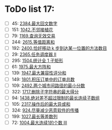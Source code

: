 # ToDo list 17: 


- [ ] 45: 	 [2384.最大回文数字](https://leetcode.cn/problems/largest-palindromic-number) 
- [ ] 151: 	 [1042.不邻接植花](https://leetcode.cn/problems/flower-planting-with-no-adjacent) 
- [ ] 79: 	 [1169.查询无效交易](https://leetcode.cn/problems/invalid-transactions) 
- [ ] 244: 	 [2615.等值距离和](https://leetcode.cn/problems/sum-of-distances) 
- [ ] 192: 	 [2400.恰好移动 k 步到达某一位置的方法数目](https://leetcode.cn/problems/number-of-ways-to-reach-a-position-after-exactly-k-steps) 
- [ ] 29: 	 [2365.任务调度器 II](https://leetcode.cn/problems/task-scheduler-ii) 
- [ ] 295: 	 [1504.统计全 1 子矩形](https://leetcode.cn/problems/count-submatrices-with-all-ones) 
- [ ] 61: 	 [1975.最大方阵和](https://leetcode.cn/problems/maximum-matrix-sum) 
- [ ] 139: 	 [1947.最大兼容性评分和](https://leetcode.cn/problems/maximum-compatibility-score-sum) 
- [ ] 149: 	 [1801.积压订单中的订单总数](https://leetcode.cn/problems/number-of-orders-in-the-backlog) 
- [ ] 109: 	 [2492.两个城市间路径的最小分数](https://leetcode.cn/problems/minimum-score-of-a-path-between-two-cities) 
- [ ] 322: 	 [1717.删除子字符串的最大得分](https://leetcode.cn/problems/maximum-score-from-removing-substrings) 
- [ ] 94: 	 [1438.绝对差不超过限制的最长连续子数组](https://leetcode.cn/problems/longest-continuous-subarray-with-absolute-diff-less-than-or-equal-to-limit) 
- [ ] 105: 	 [2317.操作后的最大异或和](https://leetcode.cn/problems/maximum-xor-after-operations) 
- [ ] 324: 	 [924.尽量减少恶意软件的传播](https://leetcode.cn/problems/minimize-malware-spread) 
- [ ] 199: 	 [1027.最长等差数列](https://leetcode.cn/problems/longest-arithmetic-subsequence) 
- [ ] 72: 	 [1004.最大连续1的个数 III](https://leetcode.cn/problems/max-consecutive-ones-iii) 
